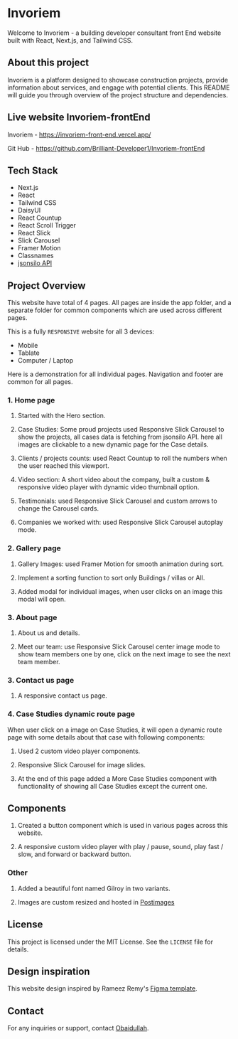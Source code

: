 # Invoriem

Welcome to Invoriem - a building developer consultant front End website built with React, Next.js, and Tailwind CSS.

## About this project

Invoriem is a platform designed to showcase construction projects, provide information about services, and engage with potential clients. This README will guide you through overview of the project structure and dependencies.

## Live website Invoriem-frontEnd

Invoriem - https://invoriem-front-end.vercel.app/

Git Hub - https://github.com/Brilliant-Developer1/Invoriem-frontEnd

## Tech Stack

- Next.js
- React
- Tailwind CSS
- DaisyUI
- React Countup
- React Scroll Trigger
- React Slick
- Slick Carousel
- Framer Motion
- Classnames
- [jsonsilo API](https://jsonsilo.com)

## Project Overview

This website have total of 4 pages.
All pages are inside the app folder, and a separate folder for common components which are used across different pages.

This is a fully `RESPONSIVE` website for all 3 devices:

- Mobile
- Tablate
- Computer / Laptop

Here is a demonstration for all individual pages.
Navigation and footer are common for all pages.

### 1. Home page

1.  Started with the Hero section.

2.  Case Studies: Some proud projects used Responsive Slick Carousel to show the projects, all cases data is fetching from jsonsilo API. here all images are clickable to a new dynamic page for the Case details.

3.  Clients / projects counts: used React Countup to roll the numbers when the user reached this viewport.

4.  Video section: A short video about the company, built a custom & responsive video player with dynamic video thumbnail option.

5.  Testimonials: used Responsive Slick Carousel and custom arrows to change the Carousel cards.

6.  Companies we worked with: used Responsive Slick Carousel autoplay mode.

### 2. Gallery page

1. Gallery Images: used Framer Motion for smooth animation during sort.

2. Implement a sorting function to sort only Buildings / villas or All.

3. Added modal for individual images, when user clicks on an image this modal will open.

### 3. About page

1. About us and details.

2. Meet our team: use Responsive Slick Carousel center image mode to show team members one by one, click on the next image to see the next team member.

### 3. Contact us page

1. A responsive contact us page.

### 4. Case Studies dynamic route page

When user click on a image on Case Studies, it will open a dynamic route page with some details about that case with following components:

1. Used 2 custom video player components.

2. Responsive Slick Carousel for image slides.

3. At the end of this page added a More Case Studies component with functionality of showing all Case Studies except the current one.

## Components

1. Created a button component which is used in various pages across this website.

2. A responsive custom video player with play / pause, sound, play fast / slow, and forward or backward button.

### Other

1. Added a beautiful font named Gilroy in two variants.

2. Images are custom resized and hosted in [Postimages](https://postimages.org)

## License

This project is licensed under the MIT License. See the `LICENSE` file for details.

## Design inspiration

This website design inspired by Rameez Remy's [Figma template](https://dribbble.com/shots/18755891-Property-Developer-Portfolio-Freebie).

## Contact

For any inquiries or support, contact [Obaidullah](mailto:email2obaidul@gmail.com).
